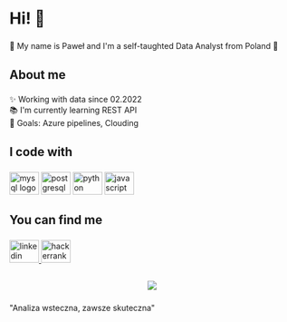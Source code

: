 <h1 align="left">Hi! 👋</h1>

###

<p align="left">💾 My name is Paweł and I'm a self-taughted Data Analyst from Poland 💾</p>


###

<h2 align="left">About me</h2>

###

<p align="left">✨ Working with data since 02.2022<br>📚 I'm currently learning REST API<br>🎯 Goals: Azure pipelines, Clouding</p>



###



###

<h2 align="left">I code with</h2>

###

<div align="left">
  <img src="https://cdn.jsdelivr.net/gh/devicons/devicon/icons/mysql/mysql-original.svg" height="40" width="52" alt="mysql logo"  />
  <img src="https://cdn.jsdelivr.net/gh/devicons/devicon/icons/postgresql/postgresql-original.svg" height="40" width="52" alt="postgresql logo"  />
  <img src="https://cdn.jsdelivr.net/gh/devicons/devicon/icons/python/python-original.svg" height="40" width="52" alt="python logo"  />
  <img src="https://cdn.jsdelivr.net/gh/devicons/devicon/icons/javascript/javascript-original.svg" height="40" width="52" alt="javascript logo"  />
</div>


###

<h2 align="left">You can find me</h2>

###

<div align="left">
  <a href="https://www.linkedin.com/in/pawel-otulak-98559a208/" target="_blank">
    <img src="https://raw.githubusercontent.com/maurodesouza/profile-readme-generator/master/src/assets/icons/social/linkedin/default.svg" width="52" height="40" alt="linkedin logo"  />
  </a>
  <a href="https://www.hackerrank.com/ottiman" target="_blank">
    <img src="https://raw.githubusercontent.com/maurodesouza/profile-readme-generator/master/src/assets/icons/social/hackerrank/default.svg" width="52" height="40" alt="hackerrank logo"  />
  </a>
</div>

###

<h2 align="left"></h2>

###

<div align="center">
  <img src="https://profile-counter.glitch.me/PablO/count.svg?"  />
</div>

###

<p align="left">"Analiza wsteczna, zawsze skuteczna"</p>

###
